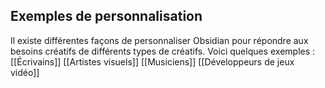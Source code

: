 ## Exemples de personnalisation
Il existe différentes façons de personnaliser Obsidian pour répondre aux besoins créatifs de différents types de créatifs. Voici quelques exemples :
[[Écrivains]]
[[Artistes visuels]]
[[Musiciens]]
[[Développeurs de jeux vidéo]]